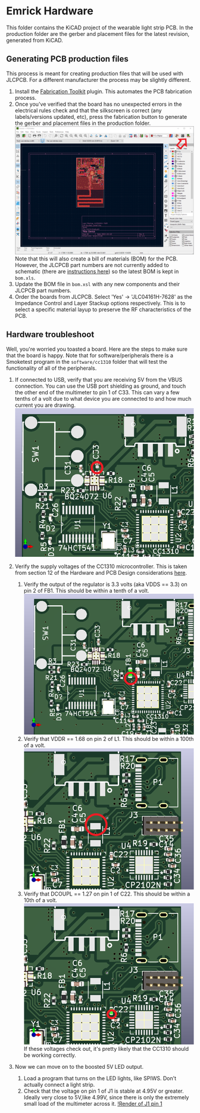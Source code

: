 # Emrick Hardware
This folder contains the KiCAD project of the wearable light strip PCB. 
In the production folder are the gerber and placement files for the latest 
revision, generated from KiCAD.

## Generating PCB production files
This process is meant for creating production files that will be used with JLCPCB.
For a different manufacturer the process may be slightly different. 

1. Install the [Fabrication Toolkit](https://github.com/bennymeg/JLC-Plugin-for-KiCad) plugin. This automates the PCB fabrication process. 
2. Once you've verified that the board has no unexpected errors in the electrical rules check and that the silkscreen is correct (any labels/versions updated, etc), press the fabrication button to generate the gerber and placement files in the production folder. 
![Screenshot of the PCBnew application with an arrow pointing at the fabrication button](images/production_button.png)
Note that this will also create a bill of materials (BOM) for the PCB. However, the JLCPCB part numbers are not currently added to schematic (there are [instructions here](https://jlcpcb.com/help/article/81-How-to-generate-the-BOM-and-Centroid-file-from-KiCAD)) so the latest BOM is kept in `bom.xls`. 
3. Update the BOM file in `bom.xsl` with any new components and their JLCPCB part numbers. 
4. Order the boards from JLCPCB. Select 'Yes' -> 'JLC04161H-7628' as the Impedance Control and Layer Stackup options respectively. This is to select a specific material layup to preserve the RF characteristics of the PCB. 

## Hardware troubleshoot
Well, you're worried you toasted a board. Here are the steps to make sure that the board is happy. Note that for software/peripherals there is a Smoketest program in the `software/cc1310` folder that will test the functionality of all of the peripherals. 

1. If connected to USB, verify that you are receiving 5V from the VBUS connection. You can use the USB port shielding as ground, and touch the other end of the multimeter to pin 1 of C33. This can vary a few tenths of a volt due to what device you are connected to and how much current you are drawing. 
![Render of C33 pin 1](images/5vc33.png)

2. Verify the supply voltages of the CC1310 microcontroller. This is taken from section 12 of the Hardware and PCB Design considerations [here](https://www.ti.com/lit/an/swra640g/swra640g.pdf). 
    1. Verify the output of the regulator is 3.3 volts (aka VDDS == 3.3) on pin 2 of FB1. This should be within a tenth of a volt. 
  ![Render of FB1 pin2](images/3v3fb1.png)
    2. Verify that VDDR == 1.68 on pin 2 of L1. This should be within a 100th of a volt.
  ![Render of L1 pin 2](images/1v68l1.png)
    3. Verify that DCOUPL == 1.27 on pin 1 of C22. This should be within a 10th of a volt. 
  ![Render of C22 pin 1](images/1v27c22.png)
If these voltages check out, it's pretty likely that the CC1310 should be working correctly. 

3. Now we can move on to the boosted 5V LED output. 
    1. Load a program that turns on the LED lights, like SPIWS. Don't actually connect a light strip. 
    2. Check that the voltage on pin 1 of J1 is stable at 4.95V or greater. Ideally very close to 5V,like 4.99V, since there is only the extremely small load of the multimeter across it. 
    [!Render of J1 pin 1](images/5vj1.png)




